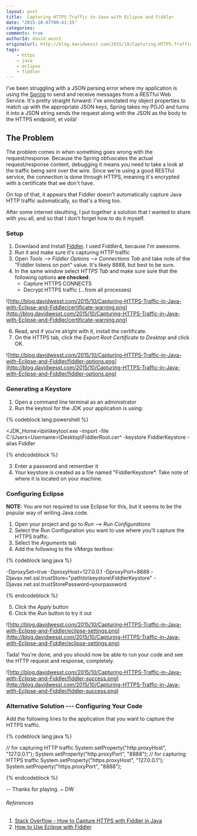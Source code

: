 ```yaml
---
layout: post
title:  Capturing HTTPS Traffic in Java with Eclipse and Fiddler
date: "2015-10-07T09:41:35"
categories:
comments: true
authorId: david_wesst
originalurl: http://blog.davidwesst.com/2015/10/Capturing-HTTPS-Traffic-in-Java-with-Eclipse-and-Fiddler/
tags:
	- https
	- java
	- eclipse
	- fiddler
---
```

I've been struggling with a JSON parsing error where my application is using the [Spring](https://spring.io/guides/gs/consuming-rest/) to send and receive messages from a RESTful Web Service. It's pretty straight forward: I've annotated my object properties to match up with the appropriate JSON keys, Spring takes my POJO and turns it into a JSON string sends the request along with the JSON as the body to the HTTPS endpoint, et voilà!  

<!--more-->
  
## The Problem

The problem comes in when something goes wrong with the request/response. Because the Spring obfuscates the actual request/response content, debugging it means you need to take a look at the traffic being sent over the wire. Since we're using a good RESTful service, the connection is done through HTTPS, meaning it's encrypted with a certificate that we don't have.

On top of that, it appears that Fiddler doesn't automatically capture Java HTTP traffic automatically, so that's a thing too.

After some internet sleuthing, I put together a solution that I wanted to share with you all, and so that I don't forget how to do it myself.

### Setup

1. Downlaod and Install [Fiddler](http://www.telerik.com/fiddler). I used Fiddler4, because I'm awesome.
2. Run it and make sure it's capturing HTTP traffic
3. Open *Tools --> Fiddler Options --> Connections Tab* and take note of the "Fiddler listens on port" value. It's likely 8888, but best to be sure.
4. In the same window select *HTTPS Tab* and make sure sure that the following options **are checked**:
	+ Capture HTTPS CONNECTS
	+ Decrypt HTTPS traffic (...from all processes)

![http://blog.davidwesst.com/2015/10/Capturing-HTTPS-Traffic-in-Java-with-Eclipse-and-Fiddler/certificate-warning.png](http://blog.davidwesst.com/2015/10/Capturing-HTTPS-Traffic-in-Java-with-Eclipse-and-Fiddler/certificate-warning.png)
		
6. Read, and if you're alright with it, install the certificate.
5. On the HTTPS tab, click the *Export Root Certificate to Desktop* and click OK.

![http://blog.davidwesst.com/2015/10/Capturing-HTTPS-Traffic-in-Java-with-Eclipse-and-Fiddler/fiddler-options.png](http://blog.davidwesst.com/2015/10/Capturing-HTTPS-Traffic-in-Java-with-Eclipse-and-Fiddler/fiddler-options.png)

### Generating a Keystore

1. Open a command line terminal as an administrator
2. Run the keytool for the JDK your application is using:

{% codeblock lang:powershell %}

<JDK_Home>\bin\keytool.exe -import -file C:\Users\<Username>\Desktop\FiddlerRoot.cer^
 -keystore FiddlerKeystore -alias Fiddler

{% endcodeblock %}

3. Enter a password and remember it
4. Your keystore is created as a file named "FiddlerKeystore*. Take note of where it is located on your machine.

### Configuring Eclipse

**NOTE:** You are not required to use Eclipse for this, but it seems to be the popular way of writing Java code.

1. Open your project and go to *Run --> Run Configurations*
2. Select the Run Configuration you want to use where you'll capture the HTTPS traffic.
3. Select the *Arguments* tab
4. Add the following to the *VMargs* textbox:

{% codeblock lang:java %}

-DproxySet=true
-DproxyHost=127.0.0.1
-DproxyPort=8888
-Djavax.net.ssl.trustStore="path\to\keystore\FiddlerKeystore"
-Djavax.net.ssl.trustStorePassword=yourpassword

{% endcodeblock %}

5. Click the *Apply* button
6. Click the *Run* button to try it out

![http://blog.davidwesst.com/2015/10/Capturing-HTTPS-Traffic-in-Java-with-Eclipse-and-Fiddler/eclipse-settings.png](http://blog.davidwesst.com/2015/10/Capturing-HTTPS-Traffic-in-Java-with-Eclipse-and-Fiddler/eclipse-settings.png)

Tada! You're done, and you should now be able to run your code and see the HTTP request and response, completely.

![http://blog.davidwesst.com/2015/10/Capturing-HTTPS-Traffic-in-Java-with-Eclipse-and-Fiddler/fiddler-success.png](http://blog.davidwesst.com/2015/10/Capturing-HTTPS-Traffic-in-Java-with-Eclipse-and-Fiddler/fiddler-success.png)
	
### Alternative Solution --- Configuring Your Code

Add the following lines to the application that you want to capture the HTTPS traffic.

{% codeblock lang:java %}

// for capturing HTTP traffic
System.setProperty("http.proxyHost", "127.0.0.1");
System.setProperty("http.proxyPort", "8888");
// for capturing HTTPS traffic
System.setProperty("https.proxyHost", "127.0.0.1");
System.setProperty("https.proxyPort", "8888");

{% endcodeblock %}

--
Thanks for playing. ~ DW

###### References

1. [Stack Overflow - How to Capture HTTPS with Fiddler in Java](http://stackoverflow.com/questions/8549749/how-to-capture-https-with-fiddler-in-java)
2. [How to Use Eclipse with Fiddler](http://codeketchup.blogspot.ca/2014/03/how-to-use-eclipse-with-fiddler-step-by.html)
